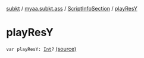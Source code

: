 [subkt](../../index.md) / [myaa.subkt.ass](../index.md) / [ScriptInfoSection](index.md) / [playResY](./play-res-y.md)

# playResY

`var playResY: `[`Int`](https://kotlinlang.org/api/latest/jvm/stdlib/kotlin/-int/index.html)`?` [(source)](https://github.com/Myaamori/SubKt/blob/0.1.8/src/main/kotlin/myaa/subkt/ass/parser.kt#L720)